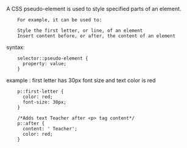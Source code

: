 A CSS pseudo-element is used to style specified parts of an element.

        For example, it can be used to:

        Style the first letter, or line, of an element
        Insert content before, or after, the content of an element

syntax: 

        selector::pseudo-element {
          property: value;
        }

example : first letter has 30px font size and text color is red

        p::first-letter {
          color: red;
          font-size: 30px;
        }
        
        /*Adds text Teacher after <p> tag content*/
        p::after {
          content: ' Teacher';
          color: red;
        }
